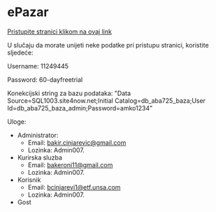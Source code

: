 # ePazar

[Pristupite stranici klikom na ovaj link](http://tempomat2-001-site1.ntempurl.com/)

U slučaju da morate unijeti neke podatke pri pristupu stranici, koristite sljedeće:

Username: 11249445

Password: 60-dayfreetrial

Konekcijski string za bazu podataka: "Data Source=SQL1003.site4now.net;Initial Catalog=db_aba725_baza;User Id=db_aba725_baza_admin;Password=amko1234"

Uloge:
- Administrator: 
  - Email: bakir.cinjarevic@gmail.com
  - Lozinka: Admin007.
- Kurirska sluzba
  - Email: bakeroni11@gmail.com
  - Lozinka: Admin007.
- Korisnik
  - Email: bcinjarevi1@etf.unsa.com
  - Lozinka: Admin007.
- Gost
